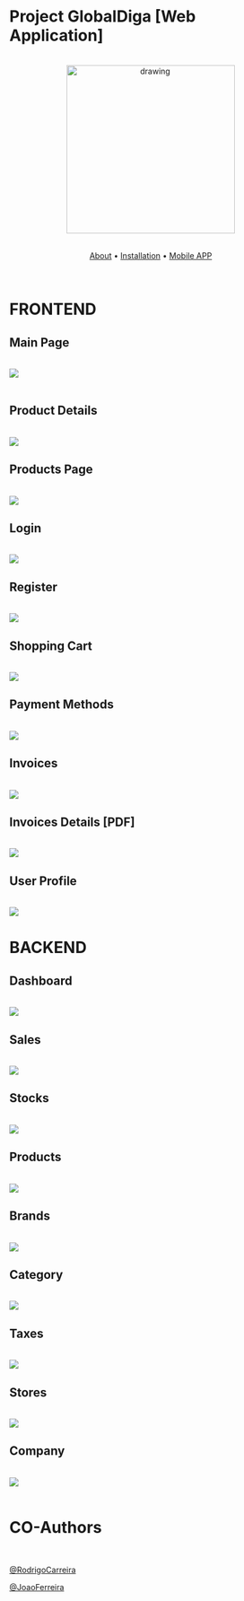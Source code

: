 # Project GlobalDiga [Web Application]

<br>

<div align="center">
<img src="ReadMeImgs/logo.png" alt="drawing" width="300"/>
</div>

<br>
<div align="center">

[About](about.md) • [Installation](Install.md) • [Mobile APP](https://github.com/JoaoJesus1337/GlobalDiga_Mobile_App)

</div>

<br>

# FRONTEND

## Main Page

<br>

<img align="top" style="display:flex" src="ReadMeImgs/mainpage.png" />

<br>

## Product Details

<br>

<img align="center" src="ReadMeImgs/productdetail.png" />

<br>

## Products Page

<br>

<img align="center" src="ReadMeImgs/produtos.png" />

<br>

## Login

<br>

<img align="center" src="ReadMeImgs/login.png" />

<br>

## Register

<br>

<img align="center" src="ReadMeImgs/registo.png" />

<br>

## Shopping Cart

<br>

<img align="center" src="ReadMeImgs/carrinho.png" />

<br>

## Payment Methods

<br>

<img align="center" src="ReadMeImgs/metodosdepagamento.png" />

<br>

## Invoices

<br>

<img align="center" src="ReadMeImgs/fatura.jpg" />

<br>

## Invoices Details [PDF]

<br>

<img align="center" src="ReadMeImgs/fatura2.jpg" />

<br>

## User Profile

<br>

<img align="center" src="ReadMeImgs/user.png" />

<br>

# BACKEND

## Dashboard

<br>

<img align="center" src="ReadMeImgs/backendmain.jpg" />

<br>

## Sales

<br>

<img align="center" src="ReadMeImgs/sales.jpg" />

<br>

## Stocks

<br>

<img align="center" src="ReadMeImgs/stocks.jpg" />

<br>

## Products

<br>

<img align="center" src="ReadMeImgs/productsback.png" />

<br>

## Brands

<br>

<img align="center" src="ReadMeImgs/brand.jpg" />

<br>

## Category

<br>

<img align="center" src="ReadMeImgs/categoria.jpg" />

<br>

## Taxes

<br>

<img align="center" src="ReadMeImgs/iva.jpg" />

<br>

## Stores

<br>

<img align="center" src="ReadMeImgs/lojas.jpg" />

<br>

## Company

<br>

<img align="center" src="ReadMeImgs/empresa.png" />

<br>

<br>

# CO-Authors

<br>

[@RodrigoCarreira](https://github.com/RFCarreira33)

[@JoaoFerreira](https://github.com/JPTRON)
